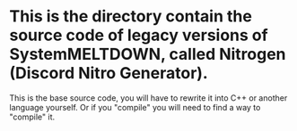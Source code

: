 # This is the directory contain the source code of legacy versions of SystemMELTDOWN, called Nitrogen (Discord Nitro Generator).

This is the base source code, you will have to rewrite it into C++ or another language yourself. Or if you "compile" you will need to find a way to "compile" it. 
